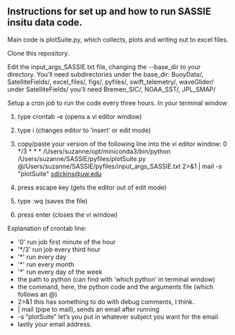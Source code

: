 ## Instructions for set up and how to run SASSIE insitu data code. 

Main code is plotSuite.py, which collects, plots and writing out to excel files.

Clone this repository. 

Edit the input_args_SASSIE.txt file, changing the --base_dir to your directory. 
You’ll need subdirectories under the base_dir: 
BuoyData/, SatelliteFields/, excel_files/, figs/, pyfiles/, swift_telemetry/, waveGlider/
	under SatelliteFields/ you’ll need Bremen_SIC/, NOAA_SST/, JPL_SMAP/

Setup a cron job to run the code every three hours. In your terminal window

1. type crontab -e		(opens a vi editor window)
2. type i	    		  (changes editor to ‘insert’ or edit mode)
3. copy/paste your version of the following line into the vi editor window:
0 */3 * * * /Users/suzanne/opt/miniconda3/bin/python /Users/suzanne/SASSIE/pyfiles/plotSuite.py @/Users/suzanne/SASSIE/pyfiles/input_args_SASSIE.txt 2>&1 | mail -s "plotSuite" sdickins@uw.edu

4. press escape key	(gets the editor out of edit mode)
5. type :wq		(saves the file)
6. press enter		(closes the vi window)

Explanation of crontab line:
* '0'	run job first minute of the hour
* '*/3'	run job every third hour
* '*'	run every day
* '*'	run every month
* '*'	run every day of the week
* the path to python	(can find with ‘which python’ in terminal window)
* the command, here, the python code and the arguments file (which follows an @)
* 2>&1	this has something to do with debug comments, I think. 
* | mail 	(pipe to mail), sends an email after running
* -s “plotSuite”	let’s you put in whatever subject you want for the email
* lastly 		your email address.


